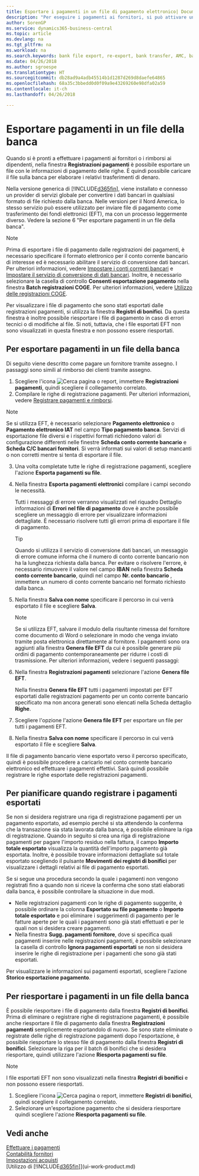 ```yaml
---
title: Esportare i pagamenti in un file di pagamento elettronico| Documenti Microsoft
description: "Per eseguire i pagamenti ai fornitori, si può attivare un servizio di conversione dati bancari, esportare un file della banca, e caricare il file della banca elettronica per trasferire i fondi."
author: SorenGP
ms.service: dynamics365-business-central
ms.topic: article
ms.devlang: na
ms.tgt_pltfrm: na
ms.workload: na
ms.search.keywords: bank file export, re-export, bank transfer, AMC, bank data conversion service, funds transfer
ms.date: 04/26/2018
ms.author: sgroespe
ms.translationtype: HT
ms.sourcegitcommit: db28ad9a4adb45514b1d1287d269d8daefe64865
ms.openlocfilehash: 68a35c3bbedd0d0f09a9e43269260e98dfa02a59
ms.contentlocale: it-ch
ms.lasthandoff: 04/26/2018

---
```

# <a name="export-payments-to-a-bank-file"></a>Esportare pagamenti in un file della banca
Quando si è pronti a effettuare i pagamenti ai fornitori o i rimborsi ai dipendenti, nella finestra **Registrazioni pagamenti** è possibile esportare un file con le informazioni di pagamento delle righe. È quindi possibile caricare il file sulla banca per elaborare i relativi trasferimenti di denaro.

Nella versione generica di [!INCLUDE[d365fin](includes/d365fin_md.md)], viene installato e connesso un provider di servizi globale per convertire i dati bancari in qualsiasi formato di file richiesto dalla banca. Nelle versioni per il Nord America, lo stesso servizio può essere utilizzato per inviare file di pagamento come trasferimento dei fondi elettronici (EFT), ma con un processo leggermente diverso. Vedere la sezione 6 "Per esportare pagamenti in un file della banca".    

> [!NOTE]  
>   Prima di esportare i file di pagamento dalle registrazioni dei pagamenti, è necessario specificare il formato elettronico per il conto corrente bancario di interesse ed è necessario abilitare il servizio di conversione dati bancari. Per ulteriori informazioni, vedere [Impostare i conti correnti bancari](bank-how-setup-bank-accounts.md) e [Impostare il servizio di conversione di dati bancari](bank-how-setup-bank-data-conversion-service.md). Inoltre, è necessario selezionare la casella di controllo **Consenti esportazione pagamento** nella finestra **Batch registrazioni COGE**. Per ulteriori informazioni, vedere [Utilizzo delle registrazioni COGE](ui-work-general-journals.md).  

Per visualizzare i file di pagamento che sono stati esportati dalle registrazioni pagamenti, si utilizza la finestra **Registri di bonifici**. Da questa finestra è inoltre possibile riesportare i file di pagamento in caso di errori tecnici o di modifiche al file. Si noti, tuttavia, che i file esportati EFT non sono visualizzati in questa finestra e non possono essere riesportati.  

## <a name="to-export-payments-to-a-bank-file"></a>Per esportare pagamenti in un file della banca
Di seguito viene descritto come pagare un fornitore tramite assegno. I passaggi sono simili al rimborso dei clienti tramite assegno.

1. Scegliere l'icona ![Cerca pagina o report](media/ui-search/search_small.png "icona Cerca pagina o report"), immettere **Registrazioni pagamenti**, quindi scegliere il collegamento correlato.
2. Compilare le righe di registrazione pagamenti. Per ulteriori informazioni, vedere [Registrare pagamenti e rimborsi](payables-how-post-payments-refunds.md).

> [!NOTE]  
>   Se si utilizza EFT, è necessario selezionare **Pagamento elettronico** o **Pagamento elettronico IAT** nel campo **Tipo pagamento banca**. Servizi di esportazione file diversi e i rispettivi formati richiedono valori di configurazione differenti nelle finestre **Scheda conto corrente bancario** e **Scheda C/C bancari fornitori**. Si verrà informati sui valori di setup mancanti o non corretti mentre si tenta di esportare il file.

3. Una volta completate tutte le righe di registrazione pagamenti, scegliere l'azione **Esporta pagamenti su file**.
4. Nella finestra **Esporta pagamenti elettronici** compilare i campi secondo le necessità.

    Tutti i messaggi di errore verranno visualizzati nel riquadro Dettaglio informazioni di **Errori nel file di pagamento** dove è anche possibile scegliere un messaggio di errore per visualizzare informazioni dettagliate. È necessario risolvere tutti gli errori prima di esportare il file di pagamento.

    > [!TIP]  
    >   Quando si utilizza il servizio di conversione dati bancari, un messaggio di errore comune informa che il numero di conto corrente bancario non ha la lunghezza richiesta dalla banca. Per evitare o risolvere l'errore, è necessario rimuovere il valore nel campo **IBAN** nella finestra **Scheda conto corrente bancario**, quindi nel campo **Nr. conto bancario** , immettere un numero di conto corrente bancario nel formato richiesto dalla banca.

5. Nella finestra **Salva con nome** specificare il percorso in cui verrà esportato il file e scegliere **Salva**.

    > [!NOTE]  
    >   Se si utilizza EFT, salvare il modulo della risultante rimessa del fornitore come documento di Word o selezionare in modo che venga inviato tramite posta elettronica direttamente al fornitore. I pagamenti sono ora aggiunti alla finestra **Genera file EFT** da cui è possibile generare più ordini di pagamento contemporaneamente per ridurre i costi di trasmissione. Per ulteriori informazioni, vedere i seguenti passaggi:
6. Nella finestra **Registrazioni pagamenti** selezionare l'azione **Genera file EFT**.

    Nella finestra **Genera file EFT** tutti i pagamenti impostati per EFT esportati dalle registrazioni pagamento per un conto corrente bancario specificato ma non ancora generati sono elencati nella Scheda dettaglio **Righe**.
7. Scegliere l'opzione l'azione **Genera file EFT** per esportare un file per tutti i pagamenti EFT.
8. Nella finestra **Salva con nome** specificare il percorso in cui verrà esportato il file e scegliere **Salva**.

Il file di pagamento bancario viene esportato verso il percorso specificato, quindi è possibile procedere a caricarlo nel conto corrente bancario elettronico ed effettuare i pagamenti effettivi. Sarà quindi possibile registrare le righe esportate delle registrazioni pagamenti.

## <a name="to-plan-when-to-post-exported-payments"></a>Per pianificare quando registrare i pagamenti esportati
Se non si desidera registrare una riga di registrazione pagamenti per un pagamento esportato, ad esempio perché si sta attendendo la conferma che la transazione sia stata lavorata dalla banca, è possibile eliminare la riga di registrazione. Quando in seguito si crea una riga di registrazione pagamenti per pagare l'importo residuo nella fattura, il campo **Importo totale esportato** visualizza la quantità dell'importo pagamento già esportata. Inoltre, è possibile trovare informazioni dettagliate sul totale esportato scegliendo il pulsante **Movimenti dei registri di bonifici** per visualizzare i dettagli relativi ai file di pagamento esportati.

Se si segue una procedura secondo la quale i pagamenti non vengono registrati fino a quando non si riceve la conferma che sono stati elaborati dalla banca, è possibile controllare la situazione in due modi.

* Nelle registrazioni pagamenti con le righe di pagamento suggerite, è possibile ordinare la colonna **Esportato su file pagamento** o **Importo totale esportato** e poi eliminare i suggerimenti di pagamento per le fatture aperte per le quali i pagamenti sono già stati effettuati e per le quali non si desidera creare pagamenti.
* Nella finestra **Sugg. pagamenti fornitore**, dove si specifica quali pagamenti inserire nelle registrazioni pagamenti, è possibile selezionare la casella di controllo **Ignora pagamenti esportati** se non si desidera inserire le righe di registrazione per i pagamenti che sono già stati esportati.

Per visualizzare le informazioni sui pagamenti esportati, scegliere l'azione **Storico esportazione pagamento**.

## <a name="to-re-export-payments-to-a-bank-file"></a>Per riesportare i pagamenti in un file della banca
È possibile riesportare i file di pagamento dalla finestra **Registri di bonifici**. Prima di eliminare o registrare righe di registrazione pagamenti, è possibile anche riesportare il file di pagamento dalla finestra **Registrazioni pagamenti** semplicemente esportandolo di nuovo. Se sono state eliminate o registrate delle righe di registrazione pagamenti dopo l'esportazione, è possibile riesportare lo stesso file di pagamento dalla finestra **Registri di bonifici**. Selezionare la riga per il batch di bonifici che si desidera riesportare, quindi utilizzare l'azione **Riesporta pagamenti su file**.

> [!NOTE]  
>   I file esportati EFT non sono visualizzati nella finestra **Registri di bonifici** e non possono essere riesportati.

1. Scegliere l'icona ![Cerca pagina o report](media/ui-search/search_small.png "icona Cerca pagina o report"), immettere **Registri di bonifici**, quindi scegliere il collegamento correlato.
2. Selezionare un'esportazione pagamento che si desidera riesportare quindi scegliere l'azione **Riesporta pagamenti su file**.

## <a name="see-also"></a>Vedi anche
[Effettuare i pagamenti](payables-make-payments.md)  
[Contabilità fornitori](payables-manage-payables.md)  
[Impostazioni acquisti](purchasing-setup-purchasing.md)  
[Utilizzo di [!INCLUDE[d365fin](includes/d365fin_md.md)]](ui-work-product.md)

